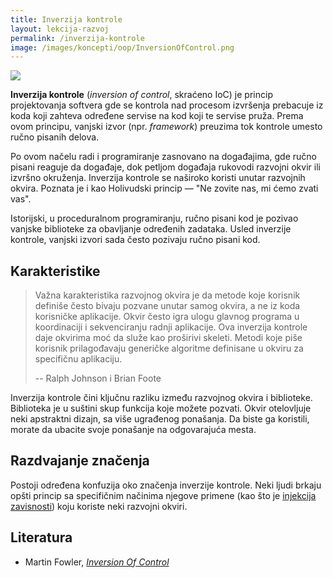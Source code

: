 ```yaml
---
title: Inverzija kontrole
layout: lekcija-razvoj
permalink: /inverzija-kontrole
image: /images/koncepti/oop/InversionOfControl.png
---
```


![]({{page.image}})

**Inverzija kontrole** (*inversion of control*, skraćeno IoC) je princip projektovanja softvera gde se kontrola nad procesom izvršenja prebacuje iz koda koji zahteva određene servise na kod koji te servise pruža. Prema ovom principu, vanjski izvor (npr. *framework*) preuzima tok kontrole umesto ručno pisanih delova. 

Po ovom načelu radi i programiranje zasnovano na događajima, gde ručno pisani reaguje da događaje, dok petljom događaja rukovodi razvojni okvir ili izvršno okruženja. Inverzija kontrole se naširoko koristi unutar razvojnih okvira. Poznata je i kao Holivudski princip — "Ne zovite nas, mi ćemo zvati vas".

Istorijski, u proceduralnom programiranju, ručno pisani kod je pozivao vanjske biblioteke za obavljanje određenih zadataka. Usled inverzije kontrole, vanjski izvori sada često pozivaju ručno pisani kod.

## Karakteristike

> Važna karakteristika razvojnog okvira je da metode koje korisnik definiše često bivaju pozvane unutar samog okvira, a ne iz koda korisničke aplikacije. Okvir često igra ulogu glavnog programa u koordinaciji i sekvenciranju radnji aplikacije. Ova inverzija kontrole daje okvirima moć da služe kao proširivi skeleti. Metodi koje piše korisnik prilagođavaju generičke algoritme definisane u okviru za specifičnu aplikaciju.
>
> -- Ralph Johnson i Brian Foote

Inverzija kontrole čini ključnu razliku između razvojnog okvira i biblioteke. Biblioteka je u suštini skup funkcija koje možete pozvati. Okvir otelovljuje neki apstraktni dizajn, sa više ugrađenog ponašanja. Da biste ga koristili, morate da ubacite svoje ponašanje na odgovarajuća mesta.

## Razdvajanje značenja

Postoji određena konfuzija oko značenja inverzije kontrole. Neki ljudi brkaju opšti princip sa specifičnim načinima njegove primene (kao što je [injekcija zavisnosti](/ubrizgavanje-zavisnosti)) koju koriste neki razvojni okviri. 

## Literatura
- Martin Fowler, [*Inversion Of Control*](https://martinfowler.com/bliki/InversionOfControl.html)